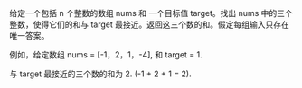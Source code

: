 给定一个包括&nbsp;n 个整数的数组&nbsp;nums&nbsp;和 一个目标值&nbsp;target。找出&nbsp;nums&nbsp;中的三个整数，使得它们的和与&nbsp;target&nbsp;最接近。返回这三个数的和。假定每组输入只存在唯一答案。

例如，给定数组 nums = [-1，2，1，-4], 和 target = 1.

与 target 最接近的三个数的和为 2. (-1 + 2 + 1 = 2).

